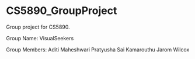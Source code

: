 # CS5890_GroupProject
Group project for CS5890. 

Group Name: VisualSeekers

Group Members:
  Aditi Maheshwari
  Pratyusha Sai Kamarouthu
  Jarom Wilcox

